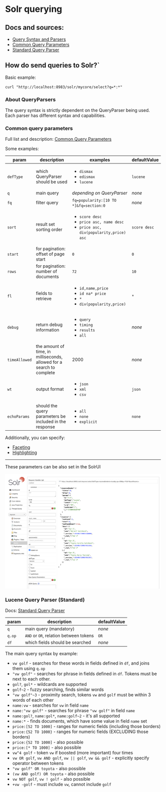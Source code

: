 # Solr querying

## Docs and sources:

* [Query Syntax and Parsers](https://solr.apache.org/guide/solr/latest/query-guide/query-syntax-and-parsers.html)
* [Common Query Parameters](https://solr.apache.org/guide/solr/latest/query-guide/common-query-parameters.html)
* [Standard Query Parser](https://solr.apache.org/guide/solr/latest/query-guide/standard-query-parser.html)

## How do send queries to Solr?`

Basic example:

```shell
curl "http://localhost:8983/solr/mycore/select?q=*:*"
```

### About QueryParsers

The query syntax is strictly dependent on the QueryParser being used. Each parser has different syntax and capabilities.

### Common query parameters

Full list and
description: [Common Query Parameters](https://solr.apache.org/guide/solr/latest/query-guide/common-query-parameters.html)

Some examples:

| param         | description                                                           | examples                                                                                                     | defaultValue |
|---------------|-----------------------------------------------------------------------|--------------------------------------------------------------------------------------------------------------|--------------|
| `defType`     | which QueryParser should be used                                      | <ul><li>`dismax`</li><li>`edismax`</li><li>`lucene`</li></ul>                                                | `lucene`     |
| `q`           | main query                                                            | _depending on QueryParser_                                                                                   | _none_       | 
| `fq`          | filter query                                                          | `fq=popularity:[10 TO *]&fq=section:0`                                                                       | _none_       |
| `sort`        | result set sorting order                                              | <ul><li>`score desc`</li><li>`price asc, name desc`</li><li>`price asc, div(popularity,price) asc`</li></ul> | `score desc` |
| `start`       | for pagination: offset of page start                                  | `0`                                                                                                          | `0`          | 
| `rows`        | for pagination: number of documents                                   | `72`                                                                                                         | `10`         |
| `fl`          | fields to retrieve                                                    | <ul><li>`id,name,price`</li><li>`id na* price`</li><li>`*`</li><li>`div(popularity,price)`</li></ul>         | `*`          |
| `debug`       | return debug information                                              | <ul><li>`query`</li><li>`timing`</li><li>`results`</li><li>`all`</li></ul>                                   | _none_       |
| `timeAllowed` | the amount of time, in milliseconds, allowed for a search to complete | 2000                                                                                                         | _none_       |
| `wt`          | output format                                                         | <ul><li>`json`</li><li>`xml`</li><li>`csv`</li></ul>                                                         | `json`       |
| `echoParams`  | should the query parameters be included in the response               | <ul><li>`all`</li><li>`none`</li><li>`explicit`</li></ul>                                                    | `none`       |

Additionally, you can specify:

* [Faceting](https://solr.apache.org/guide/solr/latest/query-guide/faceting.html)
* [Highlighting](https://solr.apache.org/guide/solr/latest/query-guide/highlighting.html)

---

These parameters can be also set in the SolrUI

![solr-10.png](resources/solr-10.png)

### Lucene Query Parser (Standard)

Docs: [Standard Query Parser](https://solr.apache.org/guide/solr/latest/query-guide/standard-query-parser.html)

| param  | description                            | defaultValue |
|--------|----------------------------------------|--------------|
| `q`    | main query (mandatory)                 | _none_       | 
| `q.op` | `AND` or `OR`, relation between tokens | `OR`         | 
| `df`   | which fields should be searched        | _none_       |


The main query syntax by example:

 * `vw golf` - searches for these words in fields defined in `df`, and joins them using `q.op`
 * `"vw golf"` - searches for phrase in fields defined in `df`. Tokens must be next to each other.
 * `gol?`, `gol*` - wildcards are supported
 * `golf~2` - fuzzy searching, finds similar words
 * `"vw golf"~3` - proximity search, tokens `vw` and `golf` must be within 3 words of each other
 * `name:vw` - searches for `vw` in field `name` 
 * `name:"vw golf"` - searches for phrase `"vw golf"` in field `name` 
 * `name:gol?`, `name:gol*`, `name:golf~2` - it's all supported
 * `name:*` - finds documents, which have some value in field `name` set
 * `price:[52 TO 1000]` - ranges for numeric fields (including those borders)
 * `price:{52 TO 1000}` - ranges for numeric fields (EXCLUDING those borders)
 * `price:{52 TO 1000]` - also possible
 * `price:[* TO 1000]` - also possible
 * `vw^4 golf` - token `vw` if boosted (more important) four times
 * `vw OR golf`, `vw AND golf`, `vw || golf`, `vw && golf` - explicitly specify operator between tokens
 * `"vw golf" OR toyota` - also possible
 * `(vw AND golf) OR toyota` - also possible
 * `vw NOT golf`, `vw ! golf` - also possible
 * `+vw -golf` - must include `vw`, cannot include `golf`
